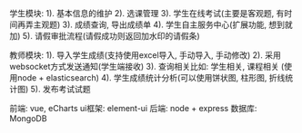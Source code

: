 学生模块: 
    1). 基本信息的维护
    2). 选课管理
    3). 学生在线考试(主要是客观题, 有时间再弄主观题)
    3). 成绩查询, 导出成绩单
    4). 学生自主服务中心(扩展功能, 想到就加)
    5). 请假审批流程(请假成功则返回加水印的请假条)
    
教师模块:
    1). 导入学生成绩(支持使用excel导入, 手动导入, 手动修改)
    2). 采用websocket方式发送通知(学生端接收)
    3). 查询相关比如: 学生相关, 课程相关 (使用node + elasticsearch)
    4). 学生成绩统计分析(可以使用饼状图, 柱形图, 折线统计图)
    5). 发布考试试题

    
前端: vue, eCharts
ui框架: element-ui
后端: node + express
数据库: MongoDB